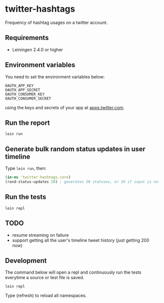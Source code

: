 # twitter-hashtags
Frequency of hashtag usages on a twitter account.

## Requirements

- Leiningen 2.4.0 or higher

## Environment variables
You need to set the environment variables below: 

    OAUTH_APP_KEY
    OAUTH_APP_SECRET
    OAUTH_CONSUMER_KEY
    OAUTH_CONSUMER_SECRET

using the keys and secrets of your app at [apps.twitter.com](https://apps.twitter.com).

## Run the report

    lein run

## Generate bulk random status updates in user timeline

Type `lein run`, then:

```clojure
(in-ns 'twitter-hashtags.core)
(rand-status-updates 20) ; generates 20 statuses, or 10 if input is not provided
```

## Run the tests

    lein repl

## TODO

- resume streaming on failure
- support getting all the user's timeline tweet history (just getting 200 now)

## Development
The command below will open a repl and continuously run the tests everytime
a source or test file is saved.

    lein repl

Type (refresh) to reload all namespaces.
